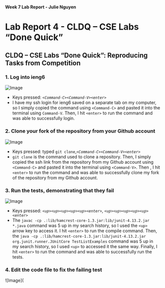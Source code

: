 #### Week 7 Lab Report - Julie Nguyen
# Lab Report 4 - CLDQ – CSE Labs “Done Quick”

## CLDQ – CSE Labs “Done Quick”: Reproducing Tasks from Competition

### 1. Log into ieng6
![Image](https://cdn.discordapp.com/attachments/793015871979257896/1079748740551803011/Screen_Shot_2023-02-27_at_4.55.37_AM.png)
- Keys pressed: *`<Command-C><Command-V><enter>`*
- I have my ssh login for ieng6 saved on a separate tab on my computer, so I simply copied the command using `<Command-C>` and pasted it into the terminal using `Command-V`. Then, I hit `<enter>` to run the command and was able to successfully login.

### 2. Clone your fork of the repository from your Github account
![Image](https://cdn.discordapp.com/attachments/793015871979257896/1079751667563643060/Screen_Shot_2023-02-27_at_5.07.31_AM.png)
- Keys pressed: typed `git clone`,*`<Command-C><Command-V><enter>`*
- `git clone` is the command used to clone a repository. Then, I simply copied the ssh link from the repository from my Github account using `<Command-C>` and pasted it into the terminal using `<Command-V>`. Then , I hit `<enter>` to run the command and was able to successfully clone my fork of the repository from my Github account.

### 3. Run the tests, demonstrating that they fail
![Image](https://cdn.discordapp.com/attachments/793015871979257896/1079754242413309953/Screen_Shot_2023-02-27_at_5.17.46_AM.png)
- Keys pressed: *`<up><up><up><up><up><enter>`*, *`<up><up><up><up><up><enter>`*
- The `javac -cp .:lib/hamcrest-core-1.3.jar:lib/junit-4.13.2.jar *.java` command was 5 up in my search history, so I used the `<up>` arrow key to access it. I hit `<enter>` to run the compile command. Then, the `java -cp .:lib/hamcrest-core-1.3.jar:lib/junit-4.13.2.jar org.junit.runner.JUnitCore TestListExamples` command was 5 up in my search history, so I used `<up>` to accessed it the same way. Finally, I hit `<enter>` to run the command and was able to successfully run the tests.

### 4. Edit the code file to fix the failing test
![Image](
